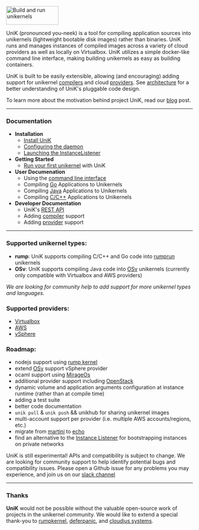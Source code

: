 <img src="http://i.imgur.com/npkzp8l.png" alt="Build and run unikernels" width="141" height="50">

UniK (pronounced you-neek) is a tool for compiling application sources into unikernels (lightweight bootable disk images) rather than binaries. UniK runs and manages instances of compiled images across a variety of cloud providers as well as locally on Virtualbox. UniK utilizes a simple docker-like command line interface, making building unikernels as easy as building containers.

UniK is built to be easily extensible, allowing (and encouraging) adding support for unikernel [compilers](docs/compilers/README.md) and cloud [providers](docs/providers/README.md). See [architecture](docs/architecture.md) for a better understanding of UniK's pluggable code design.

To learn more about the motivation behind project UniK, read our [blog](https://github.com/emc-advanced-dev/unik/wiki/UniK:-Build-and-Run-Unikernels-with-Ease) post.

---
### Documentation
- **Installation**
  - [Install UniK](docs/install.md)
  - [Configuring the daemon](docs/configure.md)
  - [Launching the InstanceListener](docs/instance_listener.md)
- **Getting Started**
  - [Run your first unikernel](docs/getting_started.md) with UniK
- **User Documenation**
  - Using the [command line interface](docs/cli.md)
  - Compiling [Go](docs/compilers/rump.md#golang) Applications to Unikernels
  - Compiling [Java](docs/compilers/osv.md#java) Applications to Unikernels
  - Compiling [C/C++](docs/compilers/rump.md#c++) Applications to Unikernels
- **Developer Documentation**
  - UniK's [REST API](docs/api.md)
  - Adding [compiler](docs/compilers/README.md) support
  - Adding [provider](docs/providers/README.md) support

---

### Supported unikernel types:
* **rump**: UniK supports compiling C/C++ and Go code into [rumprun](docs/compilers/rump.md) unikernels
* **OSv**: UniK supports compiling Java code into [OSv](http://osv.io/) unikernels (currently only compatible with Virtualbox and AWS providers)

*We are looking for community help to add support for more unikernel types and languages.*

### Supported providers:
* [Virtualbox](docs/providers/virtualbox.md)
* [AWS](docs/providers/aws.md)
* [vSphere](docs/providers/vsphere.md)

### Roadmap:
* nodejs support using [rump kernel](http://rumpkernel.org)
* extend [OSv](http://osv.io/) support vSphere provider
* ocaml support using [MirageOs](https://mirage.io/)
* additional provider support including [OpenStack](https://www.openstack.org/)
* dynamic volume and application arguments configuration at instance runtime (rather than at compile time)
* adding a test suite
* better code documentation
* `unik pull` & `unik push` && unikhub for sharing unikernel images
* multi-account support per provider (i.e. multiple AWS accounts/regions, etc.)
* migrate from [martini](https://github.com/go-martini/martini) to [echo](https://github.com/labstack/echo)
* find an alternative to the [Instance Listener](docs/instance_listener.md) for bootstrapping instances on private networks

UniK is still experimental! APIs and compatibility is subject to change. We are looking for community support to help identify potential bugs and compatibility issues. Please open a Github issue for any problems you may experience, and join us on our [slack channel](http://project-unik.io)

---

### Thanks

**UniK** would not be possible without the valuable open-source work of projects in the unikernel community. We would like to extend a special thank-you to [rumpkernel](https://github.com/rumpkernel/), [deferpanic](https://github.com/deferpanic), and [cloudius systems](https://github.com/cloudius-systems).

<!--(for contributors): push images: for i in $(docker images | grep projectunik/ | awk '{print $1}'); do docker push $i; done-->